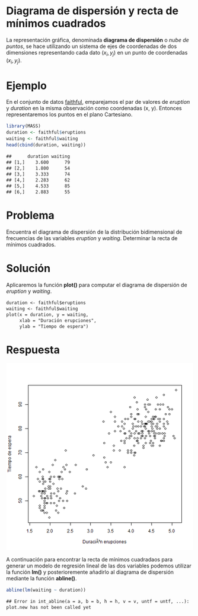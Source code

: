 
# Diagrama de dispersión y recta de mínimos cuadrados

La representación gráfica, denominada __diagrama de dispersión__ o _nube de puntos_, se hace utilizando un sistema de ejes de coordenadas de dos dimensiones representando cada dato $(x_{i}, y_{j})$ en un punto de coordenadas $(x_{i}, y_{j})$.

# Ejemplo

En el conjunto de datos [faithful](../chapter2/nquantitative.md), emparejamos el par de valores de _eruption_ y _duration_ en la misma observación como coordenadas (x, y). Entonces representaremos los puntos en el plano Cartesiano.


```r
library(MASS)
duration <- faithful$eruptions
waiting <- faithful$waiting
head(cbind(duration, waiting))
```

```
##      duration waiting
## [1,]    3.600      79
## [2,]    1.800      54
## [3,]    3.333      74
## [4,]    2.283      62
## [5,]    4.533      85
## [6,]    2.883      55
```

# Problema

Encuentra el diagrama de dispersión de la distribución bidimensional de frecuencias de las variables _eruption_ y _waiting_. Determinar la recta de mínimos cuadrados.

# Solución

Aplicaremos la función __plot()__ para computar el diagrama de dispersión de _eruption_ y _waiting_.

```
duration <- faithful$eruptions
waiting <- faithful$waiting
plot(x = duration, y = waiting,
     xlab = "Duración erupciones",
     ylab = "Tiempo de espera")

```

# Respuesta

![plot of chunk scatterplot](figure/scatterplot-1.png)

A continuación para encontrar la recta de mínimos cuadradaos para generar un modelo de regresión lineal de las dos variables podemos utilizar la función __lm()__ y posterioremente añadirlo al diagrama de dispersión mediante la función __abline()__.


```r
abline(lm(waiting ~ duration))
```

```
## Error in int_abline(a = a, b = b, h = h, v = v, untf = untf, ...): plot.new has not been called yet
```





